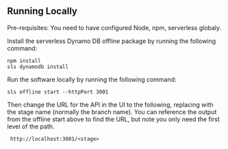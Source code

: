 ## Running Locally
Pre-requisites: You need to have configured Node, npm, serverless globaly.

Install the serverless Dynamo DB offline package by running the following command:

```
npm install
sls dynamodb install
```

Run the software locally by running the following command:

```
sls offline start --httpPort 3001
```

Then change the URL for the API in the UI to the following, replacing <stage> with the stage name (normally the branch name).  You can reference the output from the offline start above to find the URL, but note you only need the first level of the path.
```
 http://localhost:3001/<stage>
```